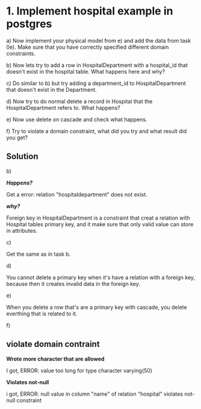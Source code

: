# 1. Implement hospital example in postgres

a) Now implement your physical model from e) and add the data from task 0e). Make sure that you have correctly specified different domain constraints.

b) Now lets try to add a row in HospitalDepartment with a hospital_id that doesn't exist in the hospital table. What happens here and why?

c) Do similar to b) but try adding a department_id to HospitalDepartment that doesn't exist in the Department.

d) Now try to do normal delete a record in Hospital that the HospitalDepartment refers to. What happens?

e) Now use delete on cascade and check what happens.

f) Try to violate a domain constraint, what did you try and what result did you get?

## Solution

b)

***Happens?***

Get a error: relation "hospitaldepartment" does not exist.

***why?***

Foreign key in HospitalDepartment is a constraint that creat
a relation with Hospital tables primary key, and it make sure
that only valid value can store in attributes. 

c)

Get the same as in task b.

d)

You cannot delete a primary key when it's have a relation with a foreign key,
because then it creates invalid data in the foreign key.


e)

When you delete a row that's are a primary key with cascade, you delete 
everthing that is related to it.


f)

## violate domain contraint


**Wrote more character that are allowed**

I got, ERROR: value too long for type character varying(50)


**Violates not-null**

i got, ERROR: null value in column "name" of relation "hospital" violates not-null constraint

